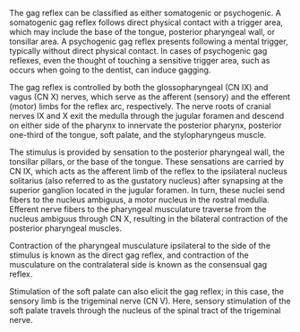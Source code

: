 The gag reflex can be classified as either somatogenic or psychogenic. A somatogenic gag reflex follows direct physical contact with a trigger area, which may include the base of the tongue, posterior pharyngeal wall, or tonsillar area. A psychogenic gag reflex presents following a mental trigger, typically without direct physical contact. In cases of psychogenic gag reflexes, even the thought of touching a sensitive trigger area, such as occurs when going to the dentist, can induce gagging.

The gag reflex is controlled by both the glossopharyngeal (CN IX) and vagus (CN X) nerves, which serve as the afferent (sensory) and the efferent (motor) limbs for the reflex arc, respectively. The nerve roots of cranial nerves IX and X exit the medulla through the jugular foramen and descend on either side of the pharynx to innervate the posterior pharynx, posterior one-third of the tongue, soft palate, and the stylopharyngeus muscle.

The stimulus is provided by sensation to the posterior pharyngeal wall, the tonsillar pillars, or the base of the tongue. These sensations are carried by CN IX, which acts as the afferent limb of the reflex to the ipsilateral nucleus solitarius (also referred to as the gustatory nucleus) after synapsing at the superior ganglion located in the jugular foramen. In turn, these nuclei send fibers to the nucleus ambiguus, a motor nucleus in the rostral medulla. Efferent nerve fibers to the pharyngeal musculature traverse from the nucleus ambiguus through CN X, resulting in the bilateral contraction of the posterior pharyngeal muscles.

Contraction of the pharyngeal musculature ipsilateral to the side of the stimulus is known as the direct gag reflex, and contraction of the musculature on the contralateral side is known as the consensual gag reflex.

Stimulation of the soft palate can also elicit the gag reflex; in this case, the sensory limb is the trigeminal nerve (CN V). Here, sensory stimulation of the soft palate travels through the nucleus of the spinal tract of the trigeminal nerve.